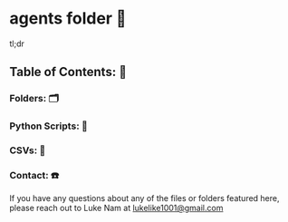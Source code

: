 # **agents** folder 📂

tl;dr 

## **Table of Contents: 📔**

### **Folders: 🗂️**

### **Python Scripts: 🐍**

### **CSVs: 📝**

### **Contact: ☎️**
If you have any questions about any of the files or folders featured here, please reach out to Luke Nam at [lukelike1001@gmail.com](mailto:lukelike1001@gmail.com)

